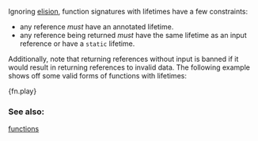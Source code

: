 Ignoring [elision], function signatures with lifetimes have a few constraints:

* any reference *must* have an annotated lifetime.
* any reference being returned *must* have the same lifetime as an input
reference or have a `static` lifetime.

Additionally, note that returning references without input is banned if it
would result in returning references to invalid data. The following example shows
off some valid forms of functions with lifetimes:

{fn.play}

### See also:

[functions][fn]

[elision]: /scope/lifetime/elision.html
[fn]: /fn.html
